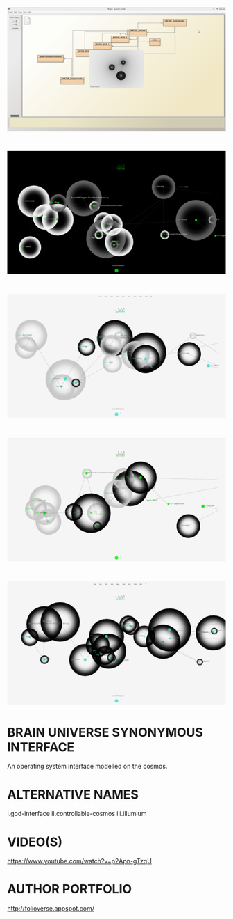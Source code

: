 ![Alt text](https://raw.githubusercontent.com/JordanMicahBennett/BRAIN-UNIVERSE-SYNONYMOUS-INTERFACE/master/source-code/data/images/captures/5.png "default page")
=============================







![Alt text](https://raw.githubusercontent.com/JordanMicahBennett/BRAIN-UNIVERSE-SYNONYMOUS-INTERFACE/master/source-code/data/images/captures/0.png "default page")
=============================
![Alt text](https://raw.githubusercontent.com/JordanMicahBennett/BRAIN-UNIVERSE-SYNONYMOUS-INTERFACE/master/source-code/data/images/captures/1.png "default page")
=============================
![Alt text](https://raw.githubusercontent.com/JordanMicahBennett/BRAIN-UNIVERSE-SYNONYMOUS-INTERFACE/master/source-code/data/images/captures/2.png "default page")
=============================
![Alt text](https://raw.githubusercontent.com/JordanMicahBennett/BRAIN-UNIVERSE-SYNONYMOUS-INTERFACE/master/source-code/data/images/captures/3.png "default page")
=============================





BRAIN UNIVERSE SYNONYMOUS INTERFACE
===================================

An operating system interface modelled on the cosmos.


ALTERNATIVE NAMES
===================================
  i.god-interface
  ii.controllable-cosmos
  iii.illumium


VIDEO(S)
===================================
https://www.youtube.com/watch?v=p2Apn-gTzqU




AUTHOR PORTFOLIO
============================================
http://folioverse.appspot.com/
